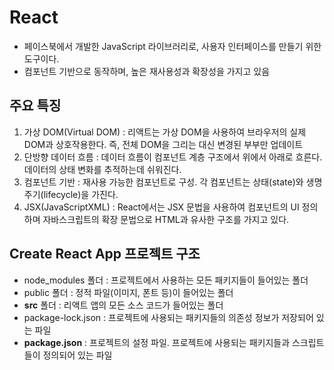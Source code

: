 # React
- 페이스북에서 개발한 JavaScript 라이브러리로, 사용자 인터페이스를 만들기 위한 도구이다.
- 컴포넌트 기반으로 동작하며, 높은 재사용성과 확장성을 가지고 있음

## 주요 특징
1. 가상 DOM(Virtual DOM) : 리액트는 가상 DOM을 사용하여 브라우저의 실제 DOM과 상호작용한다. 즉, 전체 DOM을 그리는 대신 변경된 부부만 업데이트
2. 단방향 데이터 흐름 : 데이터 흐름이 컴포넌트 계층 구조에서 위에서 아래로 흐른다. 데이터의 상태 변화를 추적하는데 쉬워진다.
3. 컴포넌트 기반 : 재사용 가능한 컴포넌트로 구성. 각 컴포넌트는 상태(state)와 생명주기(lifecycle)을 가진다.
4. JSX(JavaScriptXML) : React에서는 JSX 문법을 사용하여 컴포넌트의 UI 정의하며 자바스크립트의 확장 문법으로 HTML과 유사한 구조를 가지고 있다. 

## Create React App 프로젝트 구조
- node_modules 폴더 : 프로젝트에서 사용하는 모든 패키지들이 들어있는 폴더
- public 폴더 : 정적 파일(이미지, 폰트 등)이 들어있는 폴더
- **src** 폴더 : 리액트 앱의 모든 소스 코드가 들어있는 폴더 
- package-lock.json : 프로젝트에 사용되는 패키지들의 의존성 정보가 저장되어 있는 파일
- **package.json** : 프로젝트의 설정 파일. 프로젝트에 사용되는 패키지들과 스크립트들이 정의되어 있는 파일